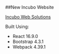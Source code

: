 ##New Incubo Website

[Incubo Web Solutions](https://www.incubo.ca/)

Built Using:

* React 16.9.0
* Bootstrap 4.3.1
* Webpack 4.39.1